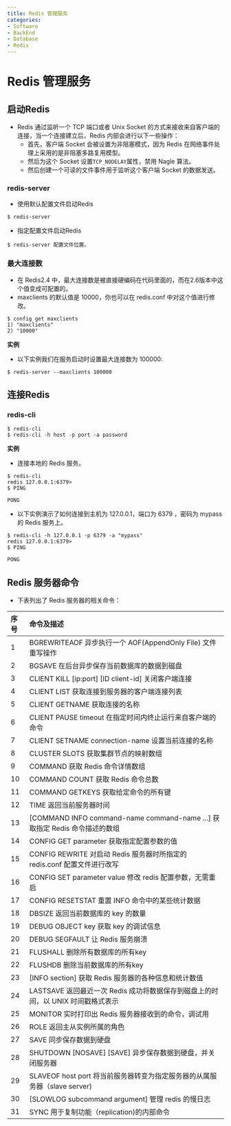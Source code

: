 ```yaml
---
title: Redis 管理服务
categories:
- Software
- BackEnd
- Database
- Redis
---
```

# Redis 管理服务

## 启动Redis

- Redis 通过监听一个 TCP 端口或者 Unix Socket 的方式来接收来自客户端的连接，当一个连接建立后，Redis 内部会进行以下一些操作：
    - 首先，客户端 Socket 会被设置为非阻塞模式，因为 Redis 在网络事件处理上采用的是非阻塞多路复用模型。
    - 然后为这个 Socket 设置`TCP_NODELAY`属性，禁用 Nagle 算法。
    - 然后创建一个可读的文件事件用于监听这个客户端 Socket 的数据发送。

### redis-server

- 使用默认配置文件启动Redis

```shell
$ redis-server
```

- 指定配置文件启动Redis

```shell
$ redis-server 配置文件位置。
```

### 最大连接数

- 在 Redis2.4 中，最大连接数是被直接硬编码在代码里面的，而在2.6版本中这个值变成可配置的。
- maxclients 的默认值是 10000，你也可以在 redis.conf 中对这个值进行修改。

```shell
$ config get maxclients
1) "maxclients"
2) "10000"
```

**实例**

- 以下实例我们在服务启动时设置最大连接数为 100000:

```shell
$ redis-server --maxclients 100000
```

## 连接Redis

### redis-cli

```shell
$ redis-cli
$ redis-cli -h host -p port -a password
```

**实例**

- 连接本地的 Redis 服务。

```shell
$ redis-cli
redis 127.0.0.1:6379>
$ PING

PONG
```

- 以下实例演示了如何连接到主机为 127.0.0.1，端口为 6379 ，密码为 mypass 的 Redis 服务上。

```shell
$ redis-cli -h 127.0.0.1 -p 6379 -a "mypass"
redis 127.0.0.1:6379>
$ PING

PONG
```

## Redis 服务器命令

- 下表列出了 Redis 服务器的相关命令：

| 序号 | 命令及描述                                                   |
| :--- | :----------------------------------------------------------- |
| 1    | BGREWRITEAOF  异步执行一个 AOF(AppendOnly File) 文件重写操作 |
| 2    | BGSAVE  在后台异步保存当前数据库的数据到磁盘                 |
| 3    | CLIENT KILL [ip:port\] [ID client-id]  关闭客户端连接        |
| 4    | CLIENT LIST  获取连接到服务器的客户端连接列表                |
| 5    | CLIENT GETNAME  获取连接的名称                               |
| 6    | CLIENT PAUSE timeout  在指定时间内终止运行来自客户端的命令   |
| 7    | CLIENT SETNAME connection-name  设置当前连接的名称           |
| 8    | CLUSTER SLOTS  获取集群节点的映射数组                        |
| 9    | COMMAND  获取 Redis 命令详情数组                             |
| 10   | COMMAND COUNT  获取 Redis 命令总数                           |
| 11   | COMMAND GETKEYS  获取给定命令的所有键                        |
| 12   | TIME  返回当前服务器时间                                     |
| 13   | [COMMAND INFO command-name command-name ...\]  获取指定 Redis 命令描述的数组 |
| 14   | CONFIG GET parameter  获取指定配置参数的值                   |
| 15   | CONFIG REWRITE  对启动 Redis 服务器时所指定的 redis.conf 配置文件进行改写 |
| 16   | CONFIG SET parameter value  修改 redis 配置参数，无需重启     |
| 17   | CONFIG RESETSTAT  重置 INFO 命令中的某些统计数据             |
| 18   | DBSIZE  返回当前数据库的 key 的数量                          |
| 19   | DEBUG OBJECT key  获取 key 的调试信息                        |
| 20   | DEBUG SEGFAULT  让 Redis 服务崩溃                            |
| 21   | FLUSHALL  删除所有数据库的所有key                            |
| 22   | FLUSHDB  删除当前数据库的所有key                             |
| 23   | [INFO section\]  获取 Redis 服务器的各种信息和统计数值       |
| 24   | LASTSAVE  返回最近一次 Redis 成功将数据保存到磁盘上的时间，以 UNIX 时间戳格式表示 |
| 25   | MONITOR  实时打印出 Redis 服务器接收到的命令，调试用          |
| 26   | ROLE  返回主从实例所属的角色                                 |
| 27   | SAVE  同步保存数据到硬盘                                     |
| 28   | SHUTDOWN [NOSAVE\] [SAVE]  异步保存数据到硬盘，并关闭服务器   |
| 29   | SLAVEOF host port  将当前服务器转变为指定服务器的从属服务器（slave server) |
| 30   | [SLOWLOG subcommand argument\]  管理 redis 的慢日志          |
| 31   | SYNC  用于复制功能（replication)的内部命令                    |
